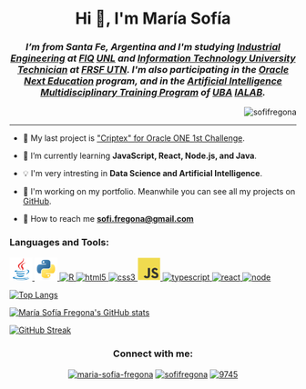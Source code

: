 <h1 align="center">Hi 👋, I'm María Sofía</h1>
<h3 align="center"><i>I’m from Santa Fe, Argentina and I'm studying <a href="https://www.unl.edu.ar/carreras/ingenieria-industrial/">Industrial Engineering</a> at <a href="https://www.fiq.unl.edu.ar/">FIQ</a> <a href="https://www.unl.edu.ar/">UNL</a> and <a href="https://www.frsf.utn.edu.ar/tuti">Information Technology University Technician</a> at <a href="https://www.frsf.utn.edu.ar/">FRSF UTN</a>. I'm also participating in the <a href="https://www.oracle.com/ar/education/oracle-next-education/">Oracle Next Education</a> program, and in the <a href="https://ialab.com.ar/programa-de-formacion-multidisciplinario-de-inteligencia-artificial/">Artificial Intelligence Multidisciplinary Training Program</a> of <a href="https://www.uba.ar/#/">UBA</a> <a href="https://ialab.com.ar/">IALAB</a>.</i></h3>

<!--Contador de visitas-->
<p></p>
<p></p>
<p align="right"> <img src="https://komarev.com/ghpvc/?username=sofifregona&label=Profile%20views&color=00b3ff&style=plastic" alt="sofifregona" /> </p>

<hr></hr>


- 🚀 My last project is ["Criptex" for Oracle ONE 1st Challenge](https://github.com/sofifregona/Criptex-Oracle-ONE).

- 🌱 I’m currently learning **JavaScript, React, Node.js, and Java**.

- 💡 I'm very intresting in **Data Science and Artificial Intelligence**.

- 💼 I'm working on my portfolio. Meanwhile you can see all my projects on [GitHub](https://github.com/sofifregona?tab=repositories).

- 📧 How to reach me **sofi.fregona@gmail.com**

<h3 align="left">Languages and Tools:</h3>
<p></p>
<p align="left"> 
<a href="https://www.java.com" target="_blank" rel="noreferrer">
<img src="https://raw.githubusercontent.com/devicons/devicon/master/icons/java/java-original.svg" alt="java" width="40" height="40"/>
</a>
<a href="https://www.python.org" target="_blank" rel="noreferrer">
<img src="https://raw.githubusercontent.com/devicons/devicon/master/icons/python/python-original.svg" alt="python" width="40" height="40"/>
</a>
<a href="https://www.r-project.org/" target="_blank" rel="noreferrer">
<img src="https://cdn.jsdelivr.net/gh/devicons/devicon/icons/r/r-original.svg" alt="R" width="40" height="40"/>
</a>
<a href="https://developer.mozilla.org/en-US/docs/Web/HTML" target="_blank" rel="noreferrer">
<img src="https://cdn.jsdelivr.net/gh/devicons/devicon/icons/html5/html5-original-wordmark.svg" alt="html5" width="40" height="40"/>
</a>
<a href="https://developer.mozilla.org/en-US/docs/Web/CSS" target="_blank" rel="noreferrer">
<img src="https://cdn.jsdelivr.net/gh/devicons/devicon/icons/css3/css3-original-wordmark.svg" alt="css3" width="40" height="40"/>
</a>
<a href="https://developer.mozilla.org/en-US/docs/Web/JavaScript" target="_blank" rel="noreferrer">
<img src="https://raw.githubusercontent.com/devicons/devicon/master/icons/javascript/javascript-original.svg" alt="javascript" width="40" height="40"/>
</a>
<a href="https://www.typescriptlang.org/docs/" target="_blank" rel="noreferrer">
<img src="https://cdn.jsdelivr.net/gh/devicons/devicon/icons/typescript/typescript-original.svg" alt="typescript" width="40" height="40"/>
</a>
<a href="https://reactjs.org/" target="_blank" rel="noreferrer">
<img src="https://cdn.jsdelivr.net/gh/devicons/devicon/icons/react/react-original-wordmark.svg" alt="react" width="40" height="40"/>
</a>
<a href="https://nodejs.org/en/docs/" target="_blank" rel="noreferrer">
<img src="https://cdn.jsdelivr.net/gh/devicons/devicon/icons/nodejs/nodejs-original-wordmark.svg" alt="node" width="50" height="50"/>
</a>
</p>

[![Top Langs](https://github-readme-stats.vercel.app/api/top-langs/?username=sofifregona&layout=compact&theme=radical&hide_border=true)](https://github.com/anuraghazra/github-readme-stats)

[![María Sofía Fregona's GitHub stats](https://github-readme-stats.vercel.app/api?username=sofifregona&show_icons=true&theme=radical&hide_border=true)](https://github.com/anuraghazra/github-readme-stats)

[![GitHub Streak](https://github-readme-streak-stats.herokuapp.com?user=sofifregona&theme=radical&hide_border=true&date_format=M%20j%5B%2C%20Y%5D)](https://git.io/streak-stats)


<h3 align="center">Connect with me:</h3>
<p></p>
<p align="center">
<a href="https://linkedin.com/in/maria-sofia-fregona" target="blank"><img align="center" src="https://raw.githubusercontent.com/rahuldkjain/github-profile-readme-generator/master/src/images/icons/Social/linked-in-alt.svg" alt="maria-sofia-fregona" height="30" width="40" /></a>
<a href="https://instagram.com/sofifregona" target="blank"><img align="center" src="https://raw.githubusercontent.com/rahuldkjain/github-profile-readme-generator/master/src/images/icons/Social/instagram.svg" alt="sofifregona" height="30" width="40" /></a>
<a href="https://discord.gg/9745" target="blank"><img align="center" src="https://raw.githubusercontent.com/rahuldkjain/github-profile-readme-generator/master/src/images/icons/Social/discord.svg" alt="9745" height="30" width="40" /></a>
</p>
